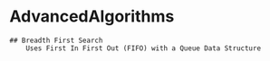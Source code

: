# AdvancedAlgorithms


	## Breadth First Search
		Uses First In First Out (FIFO) with a Queue Data Structure
		